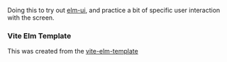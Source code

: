 Doing this to try out [elm-ui](https://package.elm-lang.org/packages/mdgriffith/elm-ui/latest/), and practice a bit of specific user interaction with the screen.

### Vite Elm Template

This was created from the [vite-elm-template](https://github.com/lindsaykwardell/vite-elm-template/tree/v1.0.2)
